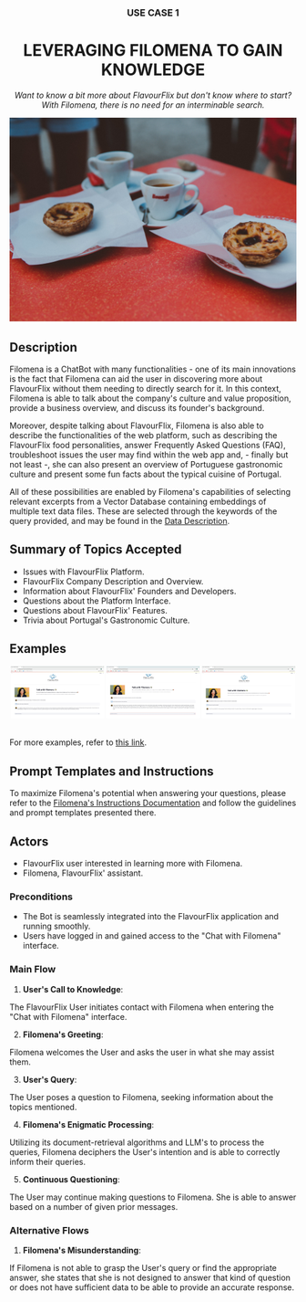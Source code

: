 <div align="center">
  <h3>USE CASE 1</h3>
  <h1>LEVERAGING FILOMENA TO GAIN KNOWLEDGE</h1>
<p><em>Want to know a bit more about FlavourFlix but don't know where to start? With Filomena, there is no need for an interminable search.</em></p>

</div>


![Placeholder Image](ext_images\pexels-elle-hughes-1549178.jpg)

## Description

Filomena is a ChatBot with many functionalities - one of its main innovations is the fact that Filomena can aid the user in discovering more about FlavourFlix without them needing to directly search for it. In this context, Filomena is able to talk about the company's culture and value proposition, provide a business overview, and discuss its founder's background.

Moreover, despite talking about FlavourFlix, Filomena is also able to describe the functionalities of the web platform, such as describing the FlavourFlix food personalities, answer Frequently Asked Questions (FAQ), troubleshoot issues the user may find within the web app and, - finally but not least -, she can also present an overview of Portuguese gastronomic culture and present some fun facts about the typical cuisine of Portugal.

All of these possibilities are enabled by Filomena's capabilities of selecting relevant excerpts from a Vector Database containing embeddings of multiple text data files. These are selected through the keywords of the query provided, and may be found in the [Data Description](https://github.com/shaulleo/FlavourFlix/blob/main/Data%20Description.md).

## Summary of Topics Accepted
- Issues with FlavourFlix Platform.
- FlavourFlix Company Description and Overview.
- Information about FlavourFlix' Founders and Developers.
- Questions about the Platform Interface.
- Questions about FlavourFlix' Features.
- Trivia about Portugal's Gastronomic Culture.

## Examples 
<div align="center">
  <img src="ext_images\flavourflix mission.jpg" alt="Filomena describes FlavourFlix' mission" style="width: 32.5%;">
  <img src="ext_images\portuguese festivities.jpg" alt="Filomena describes Portuguese culinary festivities" style="width: 32.5%;">
  <img src="ext_images\when was ff created.jpg" alt="Filomena states when FlavourFlix was created" style="width: 32.5%;">
</div>

<br>

For more examples, refer to [this link](https://github.com/shaulleo/FlavourFlix/blob/main/5%20Question-Answer.md).

## Prompt Templates and Instructions

To maximize Filomena's potential when answering your questions, please refer to the [Filomena's Instructions Documentation](https://github.com/shaulleo/FlavourFlix/blob/main/Prompt%20Templates/Manual%20of%20Instructions%20and%20Prompt%20Templates.md) and follow the guidelines and prompt templates presented there.

## Actors

- FlavourFlix user interested in learning more with Filomena.
- Filomena, FlavourFlix' assistant.

### Preconditions
- The Bot is seamlessly integrated into the FlavourFlix application and running smoothly.
- Users have logged in and gained access to the "Chat with Filomena" interface.

### Main Flow
1. __User's Call to Knowledge__:
    
The FlavourFlix User initiates contact with Filomena when entering the "Chat with Filomena" interface.

2. __Filomena's Greeting__:
    
Filomena welcomes the User and asks the user in what she may assist them.

3. __User's Query__:

The User poses a question to Filomena, seeking information about the topics mentioned.

4. __Filomena's Enigmatic Processing__:
 
Utilizing its document-retrieval algorithms and LLM's to process the queries, Filomena deciphers the User's intention and is able to correctly inform their queries.

5. __Continuous Questioning__:

The User may continue making questions to Filomena. She is able to answer based on a number of given prior messages.

### Alternative Flows
1. __Filomena's Misunderstanding__:

If Filomena is not able to grasp the User's query or find the appropriate answer, she states that she is not designed to answer that kind of question or does not have sufficient data to be able to provide an accurate response.
